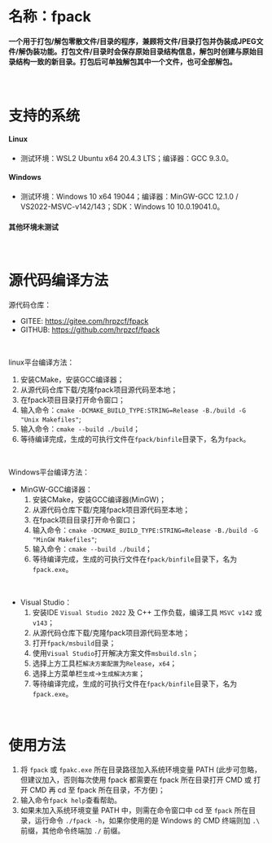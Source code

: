 # 名称：fpack

#### 一个用于打包/解包零散文件/目录的程序，兼顾将文件/目录打包并伪装成JPEG文件/解伪装功能。打包文件/目录时会保存原始目录结构信息，解包时创建与原始目录结构一致的新目录。打包后可单独解包其中一个文件，也可全部解包。

<br>

# 支持的系统

#### Linux
- 测试环境：WSL2 Ubuntu x64 20.4.3 LTS；编译器：GCC 9.3.0。

#### Windows
- 测试环境：Windows 10 x64 19044；编译器：MinGW-GCC 12.1.0 / VS2022-MSVC-v142/143；SDK：Windows 10 10.0.19041.0。

#### 其他环境未测试

<br>

# 源代码编译方法

源代码仓库：
- GITEE: https://gitee.com/hrpzcf/fpack
- GITHUB: https://github.com/hrpzcf/fpack

<br>

linux平台编译方法：
1. 安装CMake，安装GCC编译器；
2. 从源代码仓库下载/克隆fpack项目源代码至本地；
3. 在fpack项目目录打开命令窗口；
4. 输入命令：`cmake -DCMAKE_BUILD_TYPE:STRING=Release -B./build -G "Unix Makefiles"`;
5. 输入命令：`cmake --build ./build`；
6. 等待编译完成，生成的可执行文件在`fpack/binfile`目录下，名为`fpack`。

<br>

Windows平台编译方法：
- MinGW-GCC编译器：
  1. 安装CMake，安装GCC编译器(MinGW)；
  2. 从源代码仓库下载/克隆fpack项目源代码至本地；
  3. 在fpack项目目录打开命令窗口；
  4. 输入命令：`cmake -DCMAKE_BUILD_TYPE:STRING=Release -B./build -G "MinGW Makefiles"`;
  5. 输入命令：`cmake --build ./build`；
  6. 等待编译完成，生成的可执行文件在`fpack/binfile`目录下，名为`fpack.exe`。

<br>

- Visual Studio：
    1. 安装IDE `Visual Studio 2022` 及 C++ 工作负载，编译工具 `MSVC v142` 或 `v143`；
    2. 从源代码仓库下载/克隆fpack项目源代码至本地；
    3. 打开`fpack/msbuild`目录；
    4. 使用`Visual Studio`打开解决方案文件`msbuild.sln`；
    5. 选择上方工具栏`解决方案配置`为`Release`，`x64`；
    6. 选择上方菜单栏`生成`->`生成解决方案`；
    7. 等待编译完成，生成的可执行文件在`fpack/binfile`目录下，名为`fpack.exe`。

<br>

# 使用方法

1. 将 `fpack` 或 `fpakc.exe` 所在目录路径加入系统环境变量 PATH (此步可忽略，但建议加入，否则每次使用 fpack 都需要在 fpack 所在目录打开 CMD 或 打开 CMD 再 cd 至 fpack 所在目录，不方便)；
2. 输入命令`fpack help`查看帮助。
3. 如果未加入系统环境变量 PATH 中，则需在命令窗口中 cd 至 `fpack` 所在目录，运行命令 `./fpack -h`，如果你使用的是 Windows 的 CMD 终端则加 `.\` 前缀，其他命令终端加 `./` 前缀。
